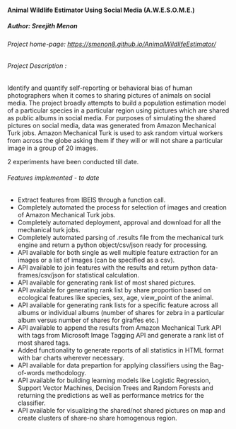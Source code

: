 #### Animal Wildlife Estimator Using Social Media (A.W.E.S.O.M.E.)
##### Author: Sreejith Menon

###### Project home-page: https://smenon8.github.io/AnimalWildlifeEstimator/
###### Project Description : 
Identify and quantify self-reporting or behavioral bias of human photographers when it comes to sharing pictures of animals on social media. 
The project broadly attempts to build a population estimation model of a particular species in a particular region using pictures which are shared as public albums in social media. For purposes of simulating the shared pictures on social media, data was generated from Amazon Mechanical Turk jobs. Amazon Mechanical Turk is used to ask random virtual workers from across the globe asking them if they will or will not share a particular image in a group of 20 images. 

2 experiments have been conducted till date. 


###### Features implemented - to date
* Extract features from IBEIS through a function call.
* Completely automated the process for selection of images and creation of Amazon Mechanical Turk jobs.
* Completely automated deployment, approval and download for all the mechanical turk jobs.
* Completely automated parsing of .results file from the mechanical turk engine and return a python object/csv/json ready for processing.
* API available for both single as well multiple feature extraction for an images or a list of images (can be specified as a csv).
* API available to join features with the results and return python data-frames/csv/json for statistical calculation.
* API available for generating rank list of most shared pictures.
* API available for generating rank list by share proportion based on ecological features like species, sex, age, view_point of the animal.
* API available for generating rank lists for a specific feature across all albums or individual albums (number of shares for zebra in a particular album versus number of shares for giraffes etc.)
* API available to append the results from Amazon Mechanical Turk API with tags from Microsoft Image Tagging API and generate a rank list of most shared tags.
* Added functionality to generate reports of all statistics in HTML format with bar charts wherever necessary.
* API available for data prepartion for applying classifiers using the Bag-of-words methodology.
* API available for building learning models like Logistic Regression, Support Vector Machines, Decision Trees and Random Forests and returning the predictions as well as performance metrics for the classifier.
* API available for visualizing the shared/not shared pictures on map and create clusters of share-no share homogenous region.



